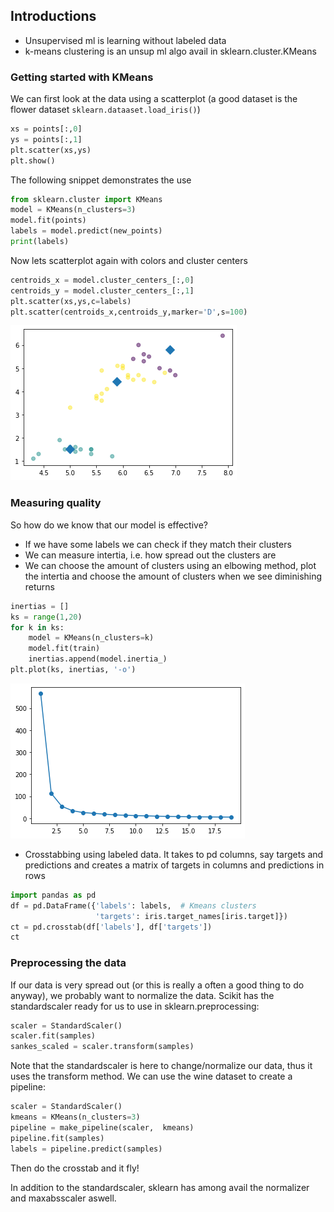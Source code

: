 ## Introductions

- Unsupervised ml is learning without labeled data
- k-means clustering is an unsup ml algo avail in sklearn.cluster.KMeans

### Getting started with KMeans

We can first look at the data using a scatterplot (a good dataset is the flower
dataset `sklearn.dataaset.load_iris()`)

```python
xs = points[:,0]
ys = points[:,1]
plt.scatter(xs,ys)
plt.show()
```

The following snippet demonstrates the use

```python
from sklearn.cluster import KMeans
model = KMeans(n_clusters=3)
model.fit(points)
labels = model.predict(new_points)
print(labels)
```

Now lets scatterplot again with colors and cluster centers

```python
centroids_x = model.cluster_centers_[:,0]
centroids_y = model.cluster_centers_[:,1]
plt.scatter(xs,ys,c=labels)
plt.scatter(centroids_x,centroids_y,marker='D',s=100)
```

![kmeans clustering](./kmeans_clusters.png)

### Measuring quality

So how do we know that our model is effective?
- If we have some labels we can check if they match their clusters
- We can measure intertia, i.e. how spread out the clusters are
- We can choose the amount of clusters using an elbowing method, plot the
  intertia and choose the amount of clusters when we see diminishing returns

```python
inertias = []
ks = range(1,20)
for k in ks:
    model = KMeans(n_clusters=k)
    model.fit(train)
    inertias.append(model.inertia_)
plt.plot(ks, inertias, '-o')
```

![inertia cluster plot](./kmeans_elbow.png)

- Crosstabbing using labeled data.  It takes to pd columns, say targets and
  predictions and creates a matrix of targets in columns and predictions in
  rows

```python
import pandas as pd
df = pd.DataFrame({'labels': labels,  # Kmeans clusters
                   'targets': iris.target_names[iris.target]})
ct = pd.crosstab(df['labels'], df['targets'])
ct
```

### Preprocessing the data

If our data is very spread out (or this is really a often a good thing to do
anyway), we probably want to normalize the data.  Scikit has the standardscaler
ready for us to use in sklearn.preprocessing:

```python
scaler = StandardScaler()
scaler.fit(samples)
sankes_scaled = scaler.transform(samples)
```

Note that the standardscaler is here to change/normalize our data, thus it uses
the transform method. We can use the wine dataset to create a pipeline:

```python
scaler = StandardScaler()
kmeans = KMeans(n_clusters=3)
pipeline = make_pipeline(scaler,  kmeans)
pipeline.fit(samples)
labels = pipeline.predict(samples)
```

Then do the crosstab and it fly!

In addition to the standardscaler, sklearn has among avail the normalizer and
maxabsscaler aswell.
